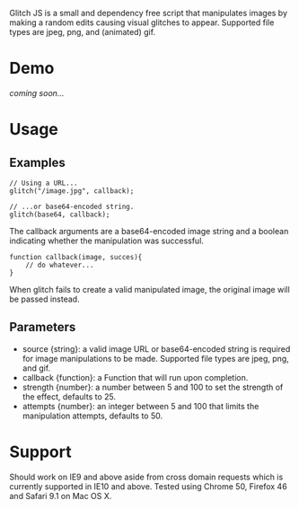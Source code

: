 Glitch JS is a small and dependency free script that manipulates images by making a random edits causing visual glitches to appear. Supported file types are jpeg, png, and (animated) gif.

# Demo
*coming soon...*

# Usage
## Examples
```
// Using a URL...
glitch("/image.jpg", callback);

// ...or base64-encoded string.
glitch(base64, callback);
```

The callback arguments are a base64-encoded image string and a boolean indicating whether the manipulation was successful.
```
function callback(image, succes){
	// do whatever...  
}
```
When glitch fails to create a valid manipulated image, the original image will be passed instead.

## Parameters 
- source {string}: a valid image URL or base64-encoded string is required for image manipulations to be made. Supported file types are jpeg, png, and gif.
- callback {function}: a Function that will run upon completion.
- strength {number}: a number between 5 and 100 to set the strength of the effect, defaults to 25.
- attempts {number}: an integer between 5 and 100 that limits the manipulation attempts, defaults to 50.

# Support
Should work on IE9 and above aside from cross domain requests which is currently supported in IE10 and above.
Tested using Chrome 50, Firefox 46 and Safari 9.1 on Mac OS X.

